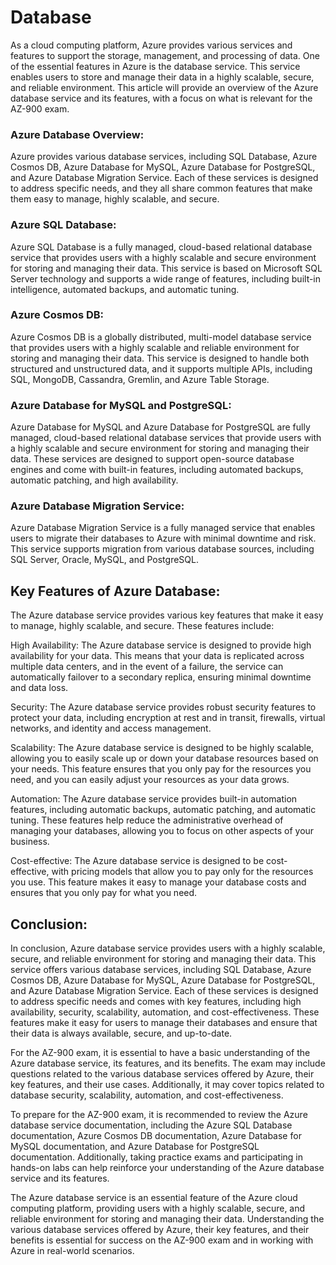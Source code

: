 # Database

As a cloud computing platform, Azure provides various services and features to support the storage, management, and processing of data. One of the essential features in Azure is the database service. This service enables users to store and manage their data in a highly scalable, secure, and reliable environment. This article will provide an overview of the Azure database service and its features, with a focus on what is relevant for the AZ-900 exam.

### Azure Database Overview:

Azure provides various database services, including SQL Database, Azure Cosmos DB, Azure Database for MySQL, Azure Database for PostgreSQL, and Azure Database Migration Service. Each of these services is designed to address specific needs, and they all share common features that make them easy to manage, highly scalable, and secure.

### Azure SQL Database:

Azure SQL Database is a fully managed, cloud-based relational database service that provides users with a highly scalable and secure environment for storing and managing their data. This service is based on Microsoft SQL Server technology and supports a wide range of features, including built-in intelligence, automated backups, and automatic tuning.

### Azure Cosmos DB:

Azure Cosmos DB is a globally distributed, multi-model database service that provides users with a highly scalable and reliable environment for storing and managing their data. This service is designed to handle both structured and unstructured data, and it supports multiple APIs, including SQL, MongoDB, Cassandra, Gremlin, and Azure Table Storage.

### Azure Database for MySQL and PostgreSQL:

Azure Database for MySQL and Azure Database for PostgreSQL are fully managed, cloud-based relational database services that provide users with a highly scalable and secure environment for storing and managing their data. These services are designed to support open-source database engines and come with built-in features, including automated backups, automatic patching, and high availability.

### Azure Database Migration Service:

Azure Database Migration Service is a fully managed service that enables users to migrate their databases to Azure with minimal downtime and risk. This service supports migration from various database sources, including SQL Server, Oracle, MySQL, and PostgreSQL.

## Key Features of Azure Database:

The Azure database service provides various key features that make it easy to manage, highly scalable, and secure. These features include:

High Availability: The Azure database service is designed to provide high availability for your data. This means that your data is replicated across multiple data centers, and in the event of a failure, the service can automatically failover to a secondary replica, ensuring minimal downtime and data loss.

Security: The Azure database service provides robust security features to protect your data, including encryption at rest and in transit, firewalls, virtual networks, and identity and access management.

Scalability: The Azure database service is designed to be highly scalable, allowing you to easily scale up or down your database resources based on your needs. This feature ensures that you only pay for the resources you need, and you can easily adjust your resources as your data grows.

Automation: The Azure database service provides built-in automation features, including automatic backups, automatic patching, and automatic tuning. These features help reduce the administrative overhead of managing your databases, allowing you to focus on other aspects of your business.

Cost-effective: The Azure database service is designed to be cost-effective, with pricing models that allow you to pay only for the resources you use. This feature makes it easy to manage your database costs and ensures that you only pay for what you need.

## Conclusion:

In conclusion, Azure database service provides users with a highly scalable, secure, and reliable environment for storing and managing their data. This service offers various database services, including SQL Database, Azure Cosmos DB, Azure Database for MySQL, Azure Database for PostgreSQL, and Azure Database Migration Service. Each of these services is designed to address specific needs and comes with key features, including high availability, security, scalability, automation, and cost-effectiveness. These features make it easy for users to manage their databases and ensure that their data is always available, secure, and up-to-date.

For the AZ-900 exam, it is essential to have a basic understanding of the Azure database service, its features, and its benefits. The exam may include questions related to the various database services offered by Azure, their key features, and their use cases. Additionally, it may cover topics related to database security, scalability, automation, and cost-effectiveness.

To prepare for the AZ-900 exam, it is recommended to review the Azure database service documentation, including the Azure SQL Database documentation, Azure Cosmos DB documentation, Azure Database for MySQL documentation, and Azure Database for PostgreSQL documentation. Additionally, taking practice exams and participating in hands-on labs can help reinforce your understanding of the Azure database service and its features.

The Azure database service is an essential feature of the Azure cloud computing platform, providing users with a highly scalable, secure, and reliable environment for storing and managing their data. Understanding the various database services offered by Azure, their key features, and their benefits is essential for success on the AZ-900 exam and in working with Azure in real-world scenarios.